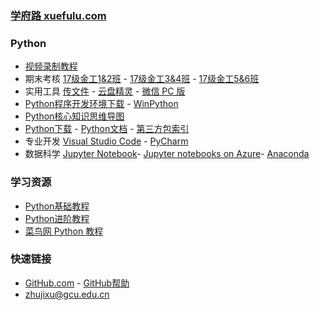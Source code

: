 ### **[学府路 xuefulu.com](http://xuefulu.com/)**

### **Python**
+ [视频录制教程](https://wss1.cn/f/14cxlnb3xx8)
+ 期末考核 [17级金工1&2班](https://wss1.cn/f/14cq79axqhz) - [17级金工3&4班](https://wss1.cn/f/14cqak23yav) - [17级金工5&6班](https://wss1.cn/f/14cqdf9wya3)
+ 实用工具 [传文件](https://www.wenshushu.cn/) - [云盘精灵](https://www.yunpanjingling.com/) - [微信 PC 版](https://pc.weixin.qq.com/)
+ [Python程序开发环境下载](https://wss1.cn/f/13smhkpcinb) - [WinPython](https://sourceforge.net/projects/winpython/files/)
+ [Python核心知识思维导图](https://wss1.cn/f/13smoucpo5n)
+ [Python下载](https://www.python.org/downloads/) - [Python文档](https://docs.python.org/zh-cn/3/) - [第三方包索引](https://pypi.org/)
+ 专业开发 [Visual Studio Code](https://code.visualstudio.com/) - [PyCharm](http://www.jetbrains.com/pycharm/download/)
+ 数据科学 [Jupyter Notebook](https://notebooks.gesis.org/binder/jupyter/user/ipython-ipython-in-depth-bfeifbmn/notebooks/binder/Index.ipynb)- [Jupyter notebooks on Azure](https://notebooks.azure.com/)- [Anaconda](https://www.anaconda.com/distribution/)

### **学习资源**
+ [Python基础教程](https://legacy.gitbook.com/download/pdf/book/lenkimo/byte-of-python-chinese-edition)
+ [Python进阶教程](http://interpy.eastlakeside.com/)
+ [菜鸟网 Python 教程](https://www.runoob.com/python3/python3-tutorial.html)

### **快速链接**
+ [GitHub.com](https://github.com/login) - [GitHub帮助](https://help.github.com/cn)
+ <zhujixu@gcu.edu.cn>
